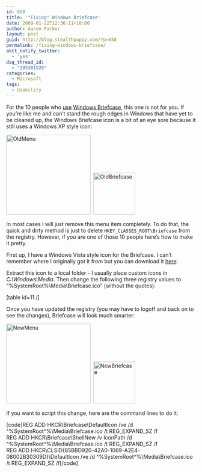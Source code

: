```yaml
---
id: 858
title: '"Fixing" Windows Briefcase'
date: 2009-01-22T12:36:11+10:00
author: Aaron Parker
layout: post
guid: http://blog.stealthpuppy.com/?p=858
permalink: /fixing-windows-briefcase/
aktt_notify_twitter:
  - 'yes'
dsq_thread_id:
  - "195381526"
categories:
  - Microsoft
tags:
  - Usability
---
```

For the 10 people who [use](http://support.microsoft.com/kb/307885) [Windows Briefcase](http://en.wikipedia.org/wiki/Briefcase_%28Microsoft_Windows%29), this one is not for you. If you’re like me and can’t stand the rough edges in Windows that have yet to be cleaned up, the Windows Briefcase icon is a bit of an eye sore because it still uses a Windows XP style icon:

[<img style="border-right-width: 0px; display: inline; border-top-width: 0px; border-bottom-width: 0px; border-left-width: 0px" title="OldMenu" src="https://stealthpuppy.com/media/2009/01/oldmenu-thumb.png" border="0" alt="OldMenu" width="224" height="212" />]({{site.baseurl}}/media/2009/01/oldmenu.png)  [<img style="border-bottom: 0px; border-left: 0px; display: inline; border-top: 0px; border-right: 0px" title="OldBriefcase" src="https://stealthpuppy.com/media/2009/01/oldbriefcase-thumb.png" border="0" alt="OldBriefcase" width="111" height="111" />]({{site.baseurl}}/media/2009/01/oldbriefcase.png)

In most cases I will just remove this menu item completely. To do that, the quick and dirty method is just to delete `HKEY_CLASSES_ROOT\Briefcase` from the registry. However, if you are one of those 10 people here’s how to make it pretty.

First up, I have a Windows Vista style icon for the Briefcase. I can’t remember where I originally got it from but you can download it [here](http://cid-74b5baa3414de283.skydrive.live.com/self.aspx/Public/Icons/Briefcase%20Icon.zip):



Extract this icon to a local folder - I usually place custom icons in _C:\Windows\Media_. Then change the following three registry values to "%SystemRoot%\Media\Briefcase.ico" (without the quotes):

[table id=11 /]

Once you have updated the registry (you may have to logoff and back on to see the changes), Briefcase will look much smarter:

[<img style="border-right-width: 0px; display: inline; border-top-width: 0px; border-bottom-width: 0px; border-left-width: 0px" title="NewMenu" src="https://stealthpuppy.com/media/2009/01/newmenu-thumb.png" border="0" alt="NewMenu" width="224" height="212" />]({{site.baseurl}}/media/2009/01/newmenu.png)  [<img style="border-right-width: 0px; display: inline; border-top-width: 0px; border-bottom-width: 0px; border-left-width: 0px" title="NewBriefcase" src="https://stealthpuppy.com/media/2009/01/newbriefcase-thumb.png" border="0" alt="NewBriefcase" width="111" height="111" />]({{site.baseurl}}/media/2009/01/newbriefcase.png)

If you want to script this change, here are the command lines to do it:

[code]REG ADD HKCR\Briefcase\DefaultIcon /ve /d ^%SystemRoot^%\Media\Briefcase.ico /t REG\_EXPAND\_SZ /f  
REG ADD HKCR\Briefcase\ShellNew /v IconPath /d ^%SystemRoot^%\Media\Briefcase.ico /t REG\_EXPAND\_SZ /f  
REG ADD HKCR\CLSID\{85BBD920-42A0-1069-A2E4-08002B30309D}\DefaultIcon /ve /d ^%SystemRoot^%\Media\Briefcase.ico /t REG\_EXPAND\_SZ /f[/code]